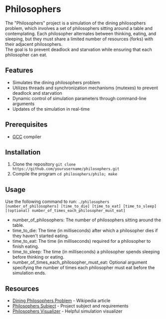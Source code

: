 # Philosophers
The "Philosophers" project is a simulation of the dining philosophers problem, which involves a set of philosophers sitting around a table and contemplating. Each philosopher alternates between thinking, eating, and sleeping, but they must share a limited number of resources (forks) with their adjacent philosophers.   
The goal is to prevent deadlock and starvation while ensuring that each philosopher can eat.

## Features
- Simulates the dining philosophers problem
- Utilizes threads and synchronization mechanisms (mutexes) to prevent deadlock and starvation
- Dynamic control of simulation parameters through command-line arguments
- Updates of the simulation in real-time

## Prerequisites
- [GCC](https://gcc.gnu.org/) compiler

## Installation
1. Clone the repository
   `git clone https://github.com/yourusername/philosophers.git`
2. Compile the program
   `cd philosophers/philo; make`

## Usage
Use the following command to run:
`./philosophers [number_of_philosophers] [time_to_die] [time_to_eat] [time_to_sleep] [(optional) number_of_times_each_philosopher_must_eat]`  
- number_of_philosophers: The number of philosophers sitting around the table.
- time_to_die: The time (in milliseconds) after which a philosopher dies if they haven't started eating.
- time_to_eat: The time (in milliseconds) required for a philosopher to finish eating.
- time_to_sleep: The time (in milliseconds) a philosopher spends sleeping before thinking or eating.
- number_of_times_each_philosopher_must_eat: Optional argument specifying the number of times each philosopher must eat before the simulation ends.

## Resources
- [Dining Philosophers Problem](https://en.wikipedia.org/wiki/Dining_philosophers_problem) - Wikipedia article
- [Philosophers Subject](https://github.com/rgilles42/Philosophers/blob/main/subject.pdf) - Project subject and requirements
- [Philosophers Visualizer](https://nafuka11.github.io/philosophers-visualizer/) - Helpful simulation visualizer
